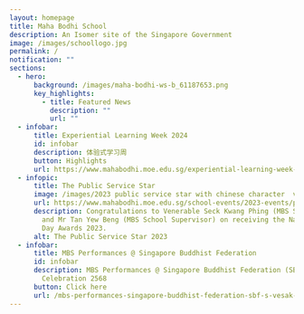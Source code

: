 ```yaml
---
layout: homepage
title: Maha Bodhi School
description: An Isomer site of the Singapore Government
image: /images/schoollogo.jpg
permalink: /
notification: ""
sections:
  - hero:
      background: /images/maha-bodhi-ws-b_61187653.png
      key_highlights:
        - title: Featured News
          description: ""
          url: ""
  - infobar:
      title: Experiential Learning Week 2024
      id: infobar
      description: 体验式学习周
      button: Highlights
      url: https://www.mahabodhi.moe.edu.sg/experiential-learning-week-2024/
  - infopic:
      title: The Public Service Star
      image: /images/2023 public service star with chinese character  v5.png
      url: https://www.mahabodhi.moe.edu.sg/school-events/2023-events/permalink/
      description: Congratulations to Venerable Seck Kwang Phing (MBS SMC Chairperson)
        and Mr Tan Yew Beng (MBS School Supervisor) on receiving the National
        Day Awards 2023.
      alt: The Public Service Star 2023
  - infobar:
      title: MBS Performances @ Singapore Buddhist Federation
      id: infobar
      description: MBS Performances @ Singapore Buddhist Federation (SBF)’s Vesak Day
        Celebration 2568
      button: Click here
      url: /mbs-performances-singapore-buddhist-federation-sbf-s-vesak-day-celebration-2568/
---
```

